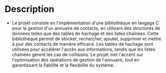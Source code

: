 # Description
+ Le projet consiste en l'implémentation d'une bibliothèque en langage C pour la gestion d'un annuaire de contacts, en utilisant des structures de données telles que des tables de hachage et des listes chaînées. Cette bibliothèque permet de stocker, rechercher, ajouter, supprimer et mettre à jour des contacts de manière efficace. Les tables de hachage sont utilisées pour accélérer l'accès aux informations, tandis que les listes chaînées gèrent les cas de collisions. Le projet met l'accent sur l'optimisation des opérations de gestion de l'annuaire, tout en garantissant la fiabilité et la flexibilité du système.



